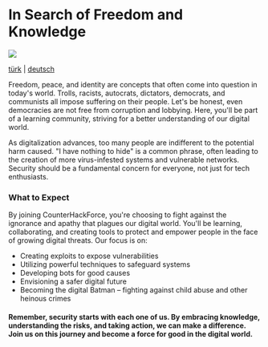 # In Search of Freedom and Knowledge
<img src="https://github.com/CounterHackForce/.github/tree/main/profile/counterhackforce.jpg">


[türk](https://github.com/CounterHackForce/.github/tree/main/profile/OKU.md) | [deutsch](https://github.com/CounterHackForce/.github/tree/main/profile/LIES-MICH.md)

Freedom, peace, and identity are concepts that often come into question in today's world. Trolls, racists, autocrats, dictators, democrats, and communists all impose suffering on their people. Let's be honest, even democracies are not free from corruption and lobbying. Here, you'll be part of a learning community, striving for a better understanding of our digital world.

As digitalization advances, too many people are indifferent to the potential harm caused. "I have nothing to hide" is a common phrase, often leading to the creation of more virus-infested systems and vulnerable networks. Security should be a fundamental concern for everyone, not just for tech enthusiasts.

### What to Expect
By joining CounterHackForce, you're choosing to fight against the ignorance and apathy that plagues our digital world. You'll be learning, collaborating, and creating tools to protect and empower people in the face of growing digital threats. Our focus is on:

- Creating exploits to expose vulnerabilities
- Utilizing powerful techniques to safeguard systems
- Developing bots for good causes
- Envisioning a safer digital future
- Becoming the digital Batman – fighting against child abuse and other heinous crimes
#### Remember, security starts with each one of us. By embracing knowledge, understanding the risks, and taking action, we can make a difference. Join us on this journey and become a force for good in the digital world.



